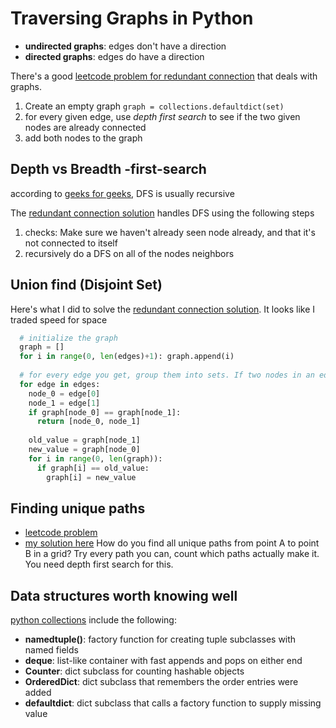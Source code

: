 # Traversing Graphs in Python
- **undirected graphs**: edges don't have a direction
- **directed graphs**: edges do have a direction


There's a good [leetcode problem for redundant connection](https://leetcode.com/problems/redundant-connection/) that deals with graphs.
1. Create an empty graph `graph = collections.defaultdict(set)`
2. for every given edge, use _depth first search_ to see if the two given nodes are already connected
3. add both nodes to the graph

## Depth vs Breadth -first-search
according to [geeks for geeks](https://www.geeksforgeeks.org/bfs-vs-dfs-binary-tree/), DFS is usually recursive

The [redundant connection solution](https://leetcode.com/problems/redundant-connection/solution/) handles DFS using the following steps
1. checks: Make sure we haven't already seen node already, and that it's not connected to itself
2. recursively do a DFS on all of the nodes neighbors

## Union find (Disjoint Set)

Here's what I did to solve the [redundant connection solution](https://leetcode.com/problems/redundant-connection/submissions/). It looks like I traded speed for space

``` python
  # initialize the graph
  graph = []
  for i in range(0, len(edges)+1): graph.append(i)
  
  # for every edge you get, group them into sets. If two nodes in an edge are already in a set, return that edge
  for edge in edges:
    node_0 = edge[0]
    node_1 = edge[1]
    if graph[node_0] == graph[node_1]:
      return [node_0, node_1]
    
    old_value = graph[node_1]
    new_value = graph[node_0]
    for i in range(0, len(graph)):
      if graph[i] == old_value:
        graph[i] = new_value
```

## Finding unique paths
- [leetcode problem](https://leetcode.com/problems/unique-paths-iii/)
- [my solution here](https://gist.github.com/ngozinwogwugwu/521c48d5deeb259083b076c04551df30)
How do you find all unique paths from point A to point B in a grid? Try every path you can, count which paths actually make it. You need depth first search for this.

## Data structures worth knowing well
[python collections](https://docs.python.org/2/library/collections.html) include the following:
- **namedtuple()**: factory function for creating tuple subclasses with named fields
- **deque**: list-like container with fast appends and pops on either end
- **Counter**: dict subclass for counting hashable objects
- **OrderedDict**: dict subclass that remembers the order entries were added
- **defaultdict**: dict subclass that calls a factory function to supply missing value